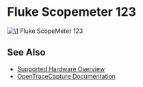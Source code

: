 # Fluke Scopemeter 123

[![\1](../../assets/hardware/general/\2)](./File:Fluke_scopemeter123.png.html)
[](./File:Fluke_scopemeter123.png.html "Enlarge")
Fluke ScopeMeter 123

## See Also
- [Supported Hardware Overview](../supported-hardware.md)
- [OpenTraceCapture Documentation](../../opentracecapture/overview.md)
